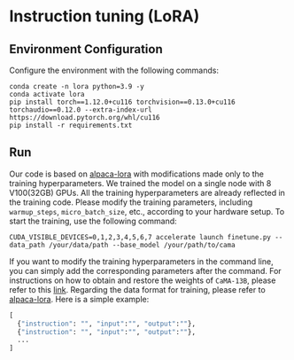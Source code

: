 
# Instruction tuning (LoRA)
## Environment Configuration
Configure the environment with the following commands:
```shell
conda create -n lora python=3.9 -y
conda activate lora
pip install torch==1.12.0+cu116 torchvision==0.13.0+cu116 torchaudio==0.12.0 --extra-index-url https://download.pytorch.org/whl/cu116
pip install -r requirements.txt
```
## Run
Our code is based on [alpaca-lora](https://github.com/tloen/alpaca-lora) with modifications made only to the training hyperparameters. We trained the model on a single node with 8 V100(32GB) GPUs. All the training hyperparameters are already reflected in the training code. Please modify the training parameters, including `warmup_steps`, `micro_batch_size`, etc., according to your hardware setup. To start the training, use the following command:
```shell
CUDA_VISIBLE_DEVICES=0,1,2,3,4,5,6,7 accelerate launch finetune.py --data_path /your/data/path --base_model /your/path/to/cama
```
If you want to modify the training hyperparameters in the command line, you can simply add the corresponding parameters after the command.
For instructions on how to obtain and restore the weights of `CaMA-13B`, please refer to this [link]([../README_EN.md](https://github.com/zjunlp/CaMA/blob/main/README_EN.md#22-pretraining-model-weight-acquisition-and-restoration)). Regarding the data format for training, please refer to [alpaca-lora](https://github.com/tloen/alpaca-lora/blob/main/alpaca_data.json). Here is a simple example:
```python
[
  {"instruction": "", "input":"", "output":""},
  {"instruction": "", "input":"", "output":""},
  ...
]
```
